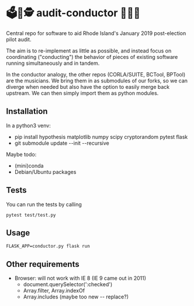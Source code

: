 # 🗳️🔬🕵️ audit-conductor 🎼🎶🎻

Central repo for software to aid Rhode Island's January 2019 post-election pilot audit.

The aim is to re-implement as little as possible, and instead focus on
coordinating ("conducting") the behavior of pieces of existing software running
simultaneously and in tandem.

In the conductor analogy, the other repos (CORLA/SUITE, BCTool, BPTool) are the
musicians. We bring them in as submodules of our forks, so we can diverge
when needed but also have the option to easily merge back upstream. We can then
simply import them as python modules.

## Installation

In a python3 venv:

  - pip install hypothesis matplotlib numpy scipy cryptorandom pytest flask
  - git submodule update --init --recursive

Maybe todo:

  - (mini)conda
  - Debian/Ubuntu packages

## Tests

You can run the tests by calling

    pytest test/test.py

## Usage

    FLASK_APP=conductor.py flask run

## Other requirements

  - Browser: will not work with IE 8 (IE 9 came out in 2011)
    - document.querySelector(':checked')
    - Array.filter, Array.indexOf
    - Array.includes (maybe too new -- replace?)

